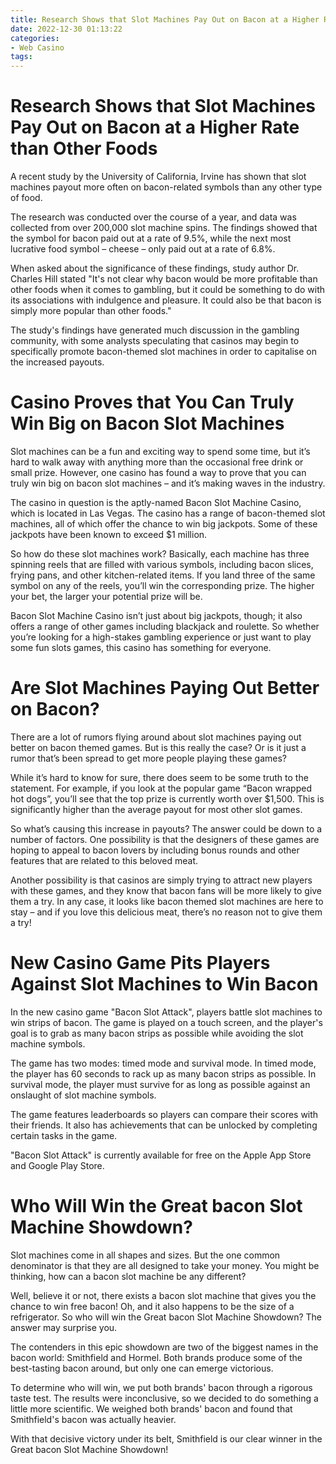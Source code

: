 ```yaml
---
title: Research Shows that Slot Machines Pay Out on Bacon at a Higher Rate than Other Foods
date: 2022-12-30 01:13:22
categories:
- Web Casino
tags:
---
```



#  Research Shows that Slot Machines Pay Out on Bacon at a Higher Rate than Other Foods

A recent study by the University of California, Irvine has shown that slot machines payout more often on bacon-related symbols than any other type of food.

The research was conducted over the course of a year, and data was collected from over 200,000 slot machine spins. The findings showed that the symbol for bacon paid out at a rate of 9.5%, while the next most lucrative food symbol – cheese – only paid out at a rate of 6.8%.

When asked about the significance of these findings, study author Dr. Charles Hill stated "It's not clear why bacon would be more profitable than other foods when it comes to gambling, but it could be something to do with its associations with indulgence and pleasure. It could also be that bacon is simply more popular than other foods."

The study's findings have generated much discussion in the gambling community, with some analysts speculating that casinos may begin to specifically promote bacon-themed slot machines in order to capitalise on the increased payouts.

#  Casino Proves that You Can Truly Win Big on Bacon Slot Machines

Slot machines can be a fun and exciting way to spend some time, but it’s hard to walk away with anything more than the occasional free drink or small prize. However, one casino has found a way to prove that you can truly win big on bacon slot machines – and it’s making waves in the industry.

The casino in question is the aptly-named Bacon Slot Machine Casino, which is located in Las Vegas. The casino has a range of bacon-themed slot machines, all of which offer the chance to win big jackpots. Some of these jackpots have been known to exceed $1 million.

So how do these slot machines work? Basically, each machine has three spinning reels that are filled with various symbols, including bacon slices, frying pans, and other kitchen-related items. If you land three of the same symbol on any of the reels, you’ll win the corresponding prize. The higher your bet, the larger your potential prize will be.

Bacon Slot Machine Casino isn’t just about big jackpots, though; it also offers a range of other games including blackjack and roulette. So whether you’re looking for a high-stakes gambling experience or just want to play some fun slots games, this casino has something for everyone.

#  Are Slot Machines Paying Out Better on Bacon? 

There are a lot of rumors flying around about slot machines paying out better on bacon themed games. But is this really the case? Or is it just a rumor that’s been spread to get more people playing these games?

While it’s hard to know for sure, there does seem to be some truth to the statement. For example, if you look at the popular game “Bacon wrapped hot dogs”, you’ll see that the top prize is currently worth over $1,500. This is significantly higher than the average payout for most other slot games.

So what’s causing this increase in payouts? The answer could be down to a number of factors. One possibility is that the designers of these games are hoping to appeal to bacon lovers by including bonus rounds and other features that are related to this beloved meat.

Another possibility is that casinos are simply trying to attract new players with these games, and they know that bacon fans will be more likely to give them a try. In any case, it looks like bacon themed slot machines are here to stay – and if you love this delicious meat, there’s no reason not to give them a try!

#  New Casino Game Pits Players Against Slot Machines to Win Bacon 

In the new casino game "Bacon Slot Attack", players battle slot machines to win strips of bacon. The game is played on a touch screen, and the player's goal is to grab as many bacon strips as possible while avoiding the slot machine symbols.

The game has two modes: timed mode and survival mode. In timed mode, the player has 60 seconds to rack up as many bacon strips as possible. In survival mode, the player must survive for as long as possible against an onslaught of slot machine symbols.

The game features leaderboards so players can compare their scores with their friends. It also has achievements that can be unlocked by completing certain tasks in the game.

"Bacon Slot Attack" is currently available for free on the Apple App Store and Google Play Store.

#  Who Will Win the Great bacon Slot Machine Showdown?

Slot machines come in all shapes and sizes. But the one common denominator is that they are all designed to take your money. You might be thinking, how can a bacon slot machine be any different?

Well, believe it or not, there exists a bacon slot machine that gives you the chance to win free bacon! Oh, and it also happens to be the size of a refrigerator. So who will win the Great bacon Slot Machine Showdown? The answer may surprise you.

The contenders in this epic showdown are two of the biggest names in the bacon world: Smithfield and Hormel. Both brands produce some of the best-tasting bacon around, but only one can emerge victorious.

To determine who will win, we put both brands' bacon through a rigorous taste test. The results were inconclusive, so we decided to do something a little more scientific. We weighed both brands' bacon and found that Smithfield's bacon was actually heavier.

With that decisive victory under its belt, Smithfield is our clear winner in the Great bacon Slot Machine Showdown!